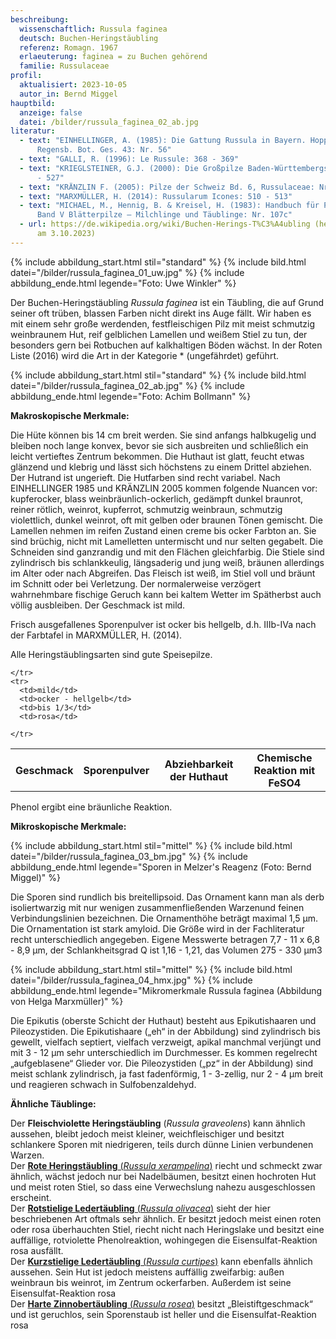 ```yaml
---
beschreibung:
  wissenschaftlich: Russula faginea
  deutsch: Buchen-Heringstäubling
  referenz: Romagn. 1967
  erlaeuterung: faginea = zu Buchen gehörend
  familie: Russulaceae
profil:
  aktualisiert: 2023-10-05
  autor_in: Bernd Miggel
hauptbild:
  anzeige: false
  datei: /bilder/russula_faginea_02_ab.jpg
literatur:
  - text: "EINHELLINGER, A. (1985): Die Gattung Russula in Bayern. Hoppea, Denkschr.
      Regensb. Bot. Ges. 43: Nr. 56"
  - text: "GALLI, R. (1996): Le Russule: 368 - 369"
  - text: "KRIEGLSTEINER, G.J. (2000): Die Großpilze Baden-Württembergs, Bd. 2: 525
      - 527"
  - text: "KRÄNZLIN F. (2005): Pilze der Schweiz Bd. 6, Russulaceae: Nr. 130"
  - text: "MARXMÜLLER, H. (2014): Russularum Icones: 510 - 513"
  - text: "MICHAEL, M., Hennig, B. & Kreisel, H. (1983): Handbuch für Pilzfreunde
      Band V Blätterpilze – Milchlinge und Täublinge: Nr. 107c"
  - url: https://de.wikipedia.org/wiki/Buchen-Herings-T%C3%A4ubling (heruntergeladen
      am 3.10.2023)
---
```

{% include abbildung_start.html stil="standard" %}
{% include bild.html datei="/bilder/russula_faginea_01_uw.jpg" %}
{% include abbildung_ende.html legende="Foto: Uwe Winkler" %}

Der Buchen-Heringstäubling *Russula faginea* ist ein Täubling, die auf Grund seiner oft trüben, blassen Farben nicht direkt ins Auge fällt. Wir haben es mit einem sehr große werdenden, festfleischigen Pilz mit meist schmutzig weinbraunem Hut, reif gelblichen Lamellen und weißem Stiel zu tun, der besonders gern bei Rotbuchen auf kalkhaltigen Böden wächst. In der Roten Liste (2016) wird die Art in der Kategorie * (ungefährdet) geführt.

{% include abbildung_start.html stil="standard" %}
{% include bild.html datei="/bilder/russula_faginea_02_ab.jpg" %}
{% include abbildung_ende.html legende="Foto: Achim Bollmann" %}

**Makroskopische Merkmale:**

Die Hüte können bis 14 cm breit werden. Sie sind anfangs halbkugelig und bleiben noch lange konvex, bevor sie sich ausbreiten und schließlich ein leicht vertieftes Zentrum bekommen. Die Huthaut ist glatt, feucht etwas glänzend und klebrig und lässt sich höchstens zu einem Drittel abziehen. Der Hutrand ist ungerieft. Die Hutfarben sind recht variabel. Nach EINHELLINGER 1985 und KRÄNZLIN 2005 kommen folgende Nuancen vor: kupferocker, blass weinbräunlich-ockerlich, gedämpft dunkel braunrot, reiner rötlich, weinrot, kupferrot, schmutzig weinbraun, schmutzig violettlich, dunkel weinrot, oft mit gelben oder braunen Tönen gemischt. Die Lamellen nehmen im reifen Zustand einen creme bis ocker Farbton an. Sie sind brüchig, nicht mit Lamelletten untermischt und nur selten gegabelt. Die Schneiden sind ganzrandig und mit den Flächen gleichfarbig. Die Stiele sind zylindrisch bis  schlankkeulig, längsaderig und jung weiß, bräunen allerdings im Alter oder nach Abgreifen. Das Fleisch ist weiß, im Stiel voll und bräunt im Schnitt oder bei Verletzung. Der normalerweise verzögert wahrnehmbare fischige Geruch kann bei kaltem Wetter im Spätherbst auch völlig ausbleiben. Der Geschmack ist mild. 

Frisch ausgefallenes Sporenpulver ist ocker bis hellgelb, d.h. IIIb-IVa nach der Farbtafel in MARXMÜLLER, H. (2014).

Alle Heringstäublingsarten sind gute Speisepilze.

<div class="table-responsive">
  <table class="table taeubling">
    <tr>
      <th rowspan="2">Geschmack</th>
      <th rowspan="2">Sporenpulver</th>
      <th rowspan="2">Abziehbarkeit der Huthaut</th>
      <th colspan="3" class="text-center">Chemische Reaktion mit FeSO4</th>
    </tr>
    <tr>
      
      
    </tr>
    <tr>
      <td>mild</td>
      <td>ocker - hellgelb</td>
      <td>bis 1/3</td>
      <td>rosa</td>
       
    </tr>
  </table>
</div>

Phenol ergibt eine bräunliche Reaktion.

**Mikroskopische Merkmale:**

{% include abbildung_start.html stil="mittel" %}
{% include bild.html datei="/bilder/russula_faginea_03_bm.jpg" %}
{% include abbildung_ende.html legende="Sporen in Melzer's Reagenz (Foto: Bernd Miggel)" %}

Die Sporen sind rundlich bis breitellipsoid. Das Ornament kann man als derb isoliertwarzig mit nur wenigen zusammenfließenden Warzenund feinen Verbindungslinien bezeichnen. Die Ornamenthöhe beträgt maximal 1,5 µm. Die Ornamentation ist stark amyloid. Die Größe wird in der Fachliteratur recht unterschiedlich angegeben. Eigene Messwerte betragen 7,7 - 11 x 6,8 - 8,9 µm, der Schlankheitsgrad Q ist 1,16 - 1,21, das Volumen 275 - 330 µm3

{% include abbildung_start.html stil="mittel" %}
{% include bild.html datei="/bilder/russula_faginea_04_hmx.jpg" %}
{% include abbildung_ende.html legende="Mikromerkmale Russula faginea (Abbildung von Helga Marxmüller)" %}

Die Epikutis (oberste Schicht der Huthaut) besteht aus Epikutishaaren und Pileozystiden. Die Epikutishaare („eh“ in der Abbildung) sind zylindrisch bis gewellt, vielfach septiert, vielfach verzweigt, apikal manchmal verjüngt und mit 3 - 12 µm sehr unterschiedlich im Durchmesser. Es kommen regelrecht „aufgeblasene“ Glieder vor. Die Pileozystiden („pz“ in der Abbildung) sind meist schlank zylindrisch, ja fast fadenförmig, 1 - 3-zellig, nur 2 - 4  µm breit und reagieren schwach in Sulfobenzaldehyd.

**Ähnliche Täublinge:**  

Der **Fleischviolette Heringstäubling** (*Russula graveolens*) kann ähnlich aussehen, bleibt jedoch meist kleiner, weichfleischiger und besitzt schlankere Sporen mit niedrigeren, teils durch dünne Linien verbundenen Warzen.  
Der [**Rote Heringstäubling** (*Russula xerampelina*)](/pilze/russula-xerampelina-roter-heringstäubling) riecht und schmeckt zwar ähnlich, wächst jedoch nur bei Nadelbäumen, besitzt einen hochroten Hut und meist roten Stiel, so dass eine Verwechslung nahezu ausgeschlossen erscheint.  
Der [**Rotstielige Ledertäubling** (*Russula olivacea*)](/pilze/russula-olivacea-rotstieliger-ledertäubling) sieht der hier beschriebenen Art oftmals sehr ähnlich. Er besitzt jedoch meist einen roten oder rosa überhauchten Stiel, riecht nicht nach Heringslake und besitzt eine auffällige, rotviolette Phenolreaktion, wohingegen die Eisensulfat-Reaktion rosa ausfällt.  
Der [**Kurzstielige Ledertäubling** (*Russula curtipes*)](/pilze/russula-curtipes-kurzstieliger-ledertäubling) kann ebenfalls ähnlich aussehen. Sein Hut ist jedoch meistens auffällig zweifarbig: außen weinbraun bis  weinrot, im Zentrum ockerfarben. Außerdem ist seine Eisensulfat-Reaktion rosa  
Der [**Harte Zinnobertäubling** (*Russula rosea*)](/pilze/russula-rosea-harter-zinnobertäubling) besitzt „Bleistiftgeschmack“ und ist geruchlos, sein Sporenstaub ist heller und die Eisensulfat-Reaktion rosa